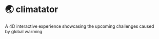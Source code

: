 # 🌏 climatator

A 4D interactive experience showcasing the upcoming challenges caused by global warming
